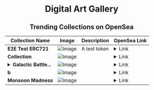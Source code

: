 <div align="center">

# Digital Art Gallery

## Trending Collections on OpenSea

| Collection Name                       | Image                                                                                     | Description                       | OpenSea Link                                                                                          |
|---------------------------------------|-------------------------------------------------------------------------------------------|-----------------------------------|--------------------------------------------------------------------------------------------------------|
| **E2E Test ERC721** | ![Image](https://raw.seadn.io/files/ae936ba30754df9b30d3e4403dfbc303.svg?w=200&auto=format) | A test token | <details><summary>Link</summary>[E2E Test ERC721](https://opensea.io/collection/e2e-test-erc721-1731)</details> |
| **Collection** | ![Image](https://i.seadn.io/s/raw/files/cf57d187551dd413e4295042fa0b97b2.jpg?w=500&auto=format?w=200&auto=format) |  | <details><summary>Link</summary>[Collection](https://opensea.io/collection/collection-1459)</details> |
| **<details><summary>Galactic Battle...</summary>Galactic Battlefront</details>** | ![Image](https://i.seadn.io/s/raw/files/fba200bc8816ac37394378ba9bba0678.png?w=500&auto=format?w=200&auto=format) |  | <details><summary>Link</summary>[Galactic Battlefront](https://opensea.io/collection/galactic-battlefront-1)</details> |
| **b** | ![Image](https://i.seadn.io/s/raw/files/184e879e8a72d766d5e53fa9cfa29237.jpg?w=500&auto=format?w=200&auto=format) |  | <details><summary>Link</summary>[b](https://opensea.io/collection/b-9749)</details> |
| **Monsoon Madness** | ![Image](https://i.seadn.io/s/raw/files/83b3e72a1046fd4591fc647fa3fa2439.png?w=500&auto=format?w=200&auto=format) |  | <details><summary>Link</summary>[Monsoon Madness](https://opensea.io/collection/monsoon-madness)</details> |

</div>